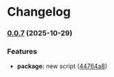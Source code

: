 # Changelog

### [0.0.7](https://github.com/ghaschel/commitzen-poc/compare/v0.0.6...v0.0.7) (2025-10-29)


### Features

* **package:** new script ([44764a8](https://github.com/ghaschel/commitzen-poc/commit/44764a80659d25dfcf1d4797ef15ae985f7bbee4))

